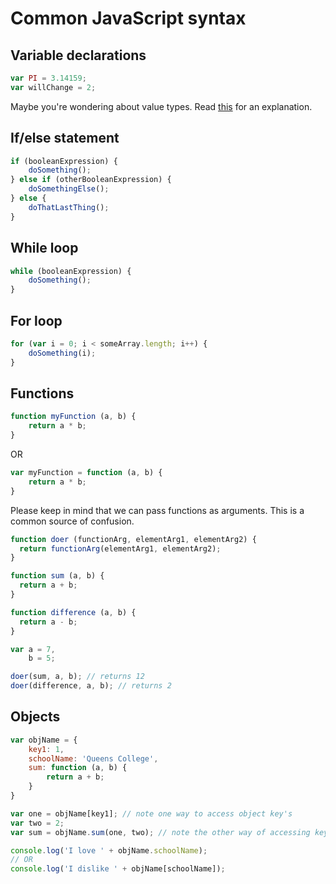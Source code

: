 # Common JavaScript syntax

## Variable declarations
```javascript
var PI = 3.14159;
var willChange = 2;
```

Maybe you're wondering about value types.  Read [this](http://stackoverflow.com/questions/964910/is-javascript-an-untyped-language) for an explanation.

## If/else statement
```javascript
if (booleanExpression) {
    doSomething();
} else if (otherBooleanExpression) { 
    doSomethingElse();
} else {
    doThatLastThing();
}
```

## While loop
```javascript
while (booleanExpression) {
    doSomething();
}
```

## For loop
```javascript
for (var i = 0; i < someArray.length; i++) {
    doSomething(i);
}
```

## Functions
```javascript
function myFunction (a, b) {
    return a * b;
}
```
OR

```javascript
var myFunction = function (a, b) {
    return a * b;
}
```

Please keep in mind that we can pass functions as arguments.  This is a common source of confusion.

```javascript
function doer (functionArg, elementArg1, elementArg2) {
  return functionArg(elementArg1, elementArg2);
}

function sum (a, b) {
  return a + b;
}

function difference (a, b) {
  return a - b;
}

var a = 7,
    b = 5;

doer(sum, a, b); // returns 12
doer(difference, a, b); // returns 2
```

## Objects
```javascript
var objName = {
    key1: 1,
    schoolName: 'Queens College',
    sum: function (a, b) {
        return a + b;
    }
}

var one = objName[key1]; // note one way to access object key's
var two = 2;
var sum = objName.sum(one, two); // note the other way of accessing keys

console.log('I love ' + objName.schoolName);
// OR
console.log('I dislike ' + objName[schoolName]);
```
